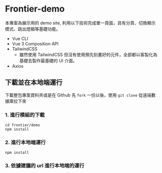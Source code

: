 # Frontier-demo

本專案為展示用的 demo site, 利用以下技術完成單一頁面，具有分頁、切換顯示模式、跳出燈箱等基礎功能。

-   Vue CLI
-   Vue 3 Composition API
-   TailwindCSS
    -   雖然使用 TailwindCSS 但沒有使用預先刻畫好的元件，全部都以客製化為基礎去製作最基礎的 UI 介面。
-   Axios

## 下載並在本地端運行

下載整包專案資料夾或是在 Github 先 `fork` 一份以後，使用 `git clone` 從遠端數據庫拉下來

### 1. 進行模組的下載

    cd frontier/demo
    npm install

### 2. 進行本地端運行

    npm install

### 3. 依據建議的 url 進行本地端的運行
